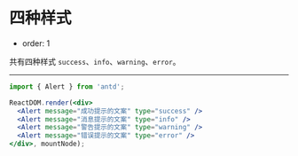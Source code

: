 # 四种样式

- order: 1

共有四种样式 `success`、`info`、`warning`、`error`。

---

````jsx
import { Alert } from 'antd';

ReactDOM.render(<div>
  <Alert message="成功提示的文案" type="success" />
  <Alert message="消息提示的文案" type="info" />
  <Alert message="警告提示的文案" type="warning" />
  <Alert message="错误提示的文案" type="error" />
</div>, mountNode);
````
